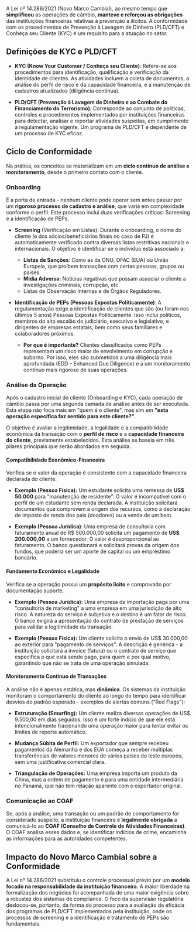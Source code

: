 A Lei nº 14.286/2021 (Novo Marco Cambial), ao mesmo tempo que **simplificou** as operações de câmbio, **manteve e reforçou as obrigações** das instituições financeiras relativas à prevenção a ilícitos. A conformidade com os procedimentos de Prevenção à Lavagem de Dinheiro (PLD/CFT) e Conheça seu Cliente (KYC) é um requisito para a atuação no setor.

## Definições de KYC e PLD/CFT

* **KYC (Know Your Customer / Conheça seu Cliente)**: Refere-se aos procedimentos para identificação, qualificação e verificação da identidade de clientes. As atividades incluem a coleta de documentos, a análise do perfil de risco e da capacidade financeira, e a manutenção de cadastros atualizados (diligência contínua).

* **PLD/CFT (Prevenção à Lavagem de Dinheiro e ao Combate do Financiamento do Terrorismo)**: Corresponde ao conjunto de políticas, controles e procedimentos implementados por instituições financeiras para detectar, analisar e reportar atividades suspeitas, em cumprimento à regulamentação vigente. Um programa de PLD/CFT é dependente de um processo de KYC eficaz.

## Ciclo de Conformidade

Na prática, os conceitos se materializam em um **ciclo contínuo de análise e monitoramento**, desde o primeiro contato com o cliente.

### Onboarding 

É a porta de entrada - nenhum cliente pode operar sem antes passar por um **rigoroso processo de cadastro e análise**, que varia em complexidade conforme o perfil. Este processo inclui duas verificações críticas: Screening e a identificação de PEPs.

* **Screening** (Verificação em Listas): Durante o onboarding, o nome do cliente (e dos sócios/beneficiários finais no caso de PJ) é automaticamente verificado contra diversas listas restritivas nacionais e internacionais. O objetivo é identificar se o indivíduo está associado a:
    * **Listas de Sanções**: Como as da ONU, OFAC (EUA) ou União Europeia, que proíbem transações com certas pessoas, grupos ou países.
    * **Mídia Adversa**: Notícias negativas que possam associar o cliente a investigações criminais, corrupção, etc.
    * Listas de Observação Internas e de Órgãos Reguladores.

* **Identificação de PEPs (Pessoas Expostas Politicamente)**: A regulamentação exige a identificação de clientes que são (ou foram nos últimos 5 anos) Pessoas Expostas Politicamente. Isso inclui políticos, membros do alto escalão do judiciário, executivo e legislativo, e dirigentes de empresas estatais, bem como seus familiares e colaboradores próximos.
    * **Por que é importante?** Clientes classificados como PEPs representam um risco maior de envolvimento em corrupção e suborno. Por isso, eles são submetidos a uma diligência mais aprofundada (EDD - Enhanced Due Diligence) e a um monitoramento contínuo mais rigoroso de suas operações.

### Análise da Operação 

Após o cadastro inicial do cliente (Onboarding e KYC), cada operação de câmbio passa por uma segunda camada de análise antes de ser executada. Esta etapa não foca mais em "quem é o cliente", mas sim em **"esta operação específica faz sentido para este cliente?"**.

O objetivo é avaliar a legitimidade, a legalidade e a compatibilidade econômica da transação com o **perfil de risco** e a **capacidade financeira do cliente**, previamente estabelecidos. Esta análise se baseia em três pilares principais que serão abordados em seguida.


#### Compatibilidade Econômico-Financeira 

Verifica se o valor da operação é consistente com a capacidade financeira declarada do cliente.

* **Exemplo (Pessoa Física):** Um estudante solicita uma remessa de **US$ 50.000** para "manutenção de residente". O valor é incompatível com o perfil de um estudante sem renda declarada. A instituição solicitará documentos que comprovem a origem dos recursos, como a declaração de imposto de renda dos pais (doadores) ou a venda de um bem.

* **Exemplo (Pessoa Jurídica)**: Uma empresa de consultoria com faturamento anual de R$ 500.000,00 solicita um pagamento de **US$ 200.000,00** a um fornecedor. O valor é desproporcional ao faturamento. O banco questionará e solicitará provas da origem dos fundos, que poderia ser um aporte de capital ou um empréstimo bancário.

#### Fundamento Econômico e Legalidade 

Verifica se a operação possui um **propósito lícito** e comprovado por documentação suporte.

* **Exemplo (Pessoa Jurídica):** Uma empresa de importação paga por uma "consultoria de marketing" a uma empresa em uma jurisdição de alto risco. A natureza do serviço é subjetiva e o destino é um fator de risco. O banco exigirá a apresentação do contrato de prestação de serviços para validar a legitimidade da transação.

* **Exemplo (Pessoa Física):** Um cliente solicita o envio de US$ 30.000,00 ao exterior para "pagamento de serviços". A descrição é genérica - a instituição solicitará a invoice (fatura) ou o contrato de serviço que especifica o que está sendo pago, para quem e por qual motivo, garantindo que não se trata de uma operação simulada.

#### Monitoramento Contínuo de Transações

A análise não é apenas estática, mas **dinâmica**. Os sistemas da instituição monitoram o comportamento do cliente ao longo do tempo para identificar desvios do padrão esperado - exemplos de alertas comuns ("Red Flags"):

* **Estruturação (Smurfing):** Um cliente realiza diversas operações de US$ 9.500,00 em dias seguidos. Isso é um forte indício de que ele está intencionalmente fracionando uma operação maior para tentar evitar os limites de reporte automático.

* **Mudança Súbita de Perfil:** Um exportador que sempre recebeu pagamentos da Alemanha e dos EUA começa a receber múltiplas transferências de valores menores de vários países do leste europeu, sem uma justificativa comercial clara.

* **Triangulação de Operações:** Uma empresa importa um produto da China, mas a ordem de pagamento é para uma entidade intermediária no Panamá, que não tem relação aparente com o exportador original.

### Comunicação ao COAF

Se, após a análise, uma transação ou um padrão de comportamento for considerado suspeito, a instituição financeira é **legalmente obrigada** a comunicá-lo ao **COAF (Conselho de Controle de Atividades Financeiras)**. O COAF analisa esses dados e, se identificar indícios de crime, encaminha as informações para as autoridades competentes.

## Impacto do Novo Marco Cambial sobre a Conformidade

A Lei nº 14.286/2021 substituiu o controle processual prévio por um **modelo focado na responsabilidade da instituição financeira**. A maior liberdade na formalização dos negócios foi acompanhada de uma maior exigência sobre a robustez dos sistemas de compliance. O foco da supervisão regulatória deslocou-se, portanto, da forma do processo para a avaliação da eficácia dos programas de PLD/CFT implementados pela instituição, onde os processos de screening e a identificação e tratamento de PEPs são fundamentais.



